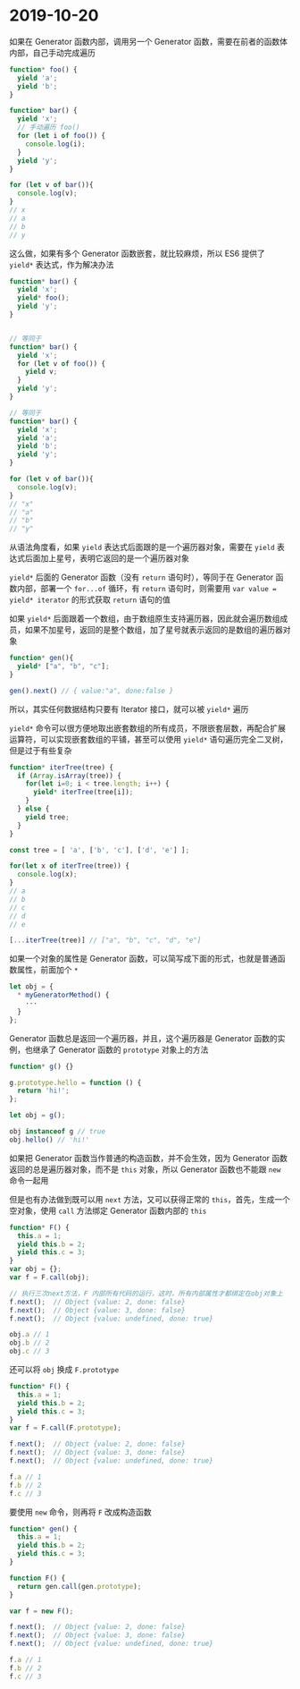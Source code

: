 # 2019-10-20

如果在 Generator 函数内部，调用另一个 Generator 函数，需要在前者的函数体内部，自己手动完成遍历

```JavaScript
function* foo() {
  yield 'a';
  yield 'b';
}

function* bar() {
  yield 'x';
  // 手动遍历 foo()
  for (let i of foo()) {
    console.log(i);
  }
  yield 'y';
}

for (let v of bar()){
  console.log(v);
}
// x
// a
// b
// y
```

这么做，如果有多个 Generator 函数嵌套，就比较麻烦，所以 ES6 提供了 `yield*` 表达式，作为解决办法

```JavaScript
function* bar() {
  yield 'x';
  yield* foo();
  yield 'y';
}


// 等同于
function* bar() {
  yield 'x';
  for (let v of foo()) {
    yield v;
  }
  yield 'y';
}

// 等同于
function* bar() {
  yield 'x';
  yield 'a';
  yield 'b';
  yield 'y';
}

for (let v of bar()){
  console.log(v);
}
// "x"
// "a"
// "b"
// "y"
```

从语法角度看，如果 `yield` 表达式后面跟的是一个遍历器对象，需要在 `yield` 表达式后面加上星号，表明它返回的是一个遍历器对象

`yield*` 后面的 Generator 函数（没有 `return` 语句时），等同于在 Generator 函数内部，部署一个 `for...of` 循环，有 `return` 语句时，则需要用 `var value = yield* iterator` 的形式获取 `return` 语句的值

如果 `yield*` 后面跟着一个数组，由于数组原生支持遍历器，因此就会遍历数组成员，如果不加星号，返回的是整个数组，加了星号就表示返回的是数组的遍历器对象

```JavaScript
function* gen(){
  yield* ["a", "b", "c"];
}

gen().next() // { value:"a", done:false }
```

所以，其实任何数据结构只要有 Iterator 接口，就可以被 `yield*` 遍历

`yield*` 命令可以很方便地取出嵌套数组的所有成员，不限嵌套层数，再配合扩展运算符，可以实现嵌套数组的平铺，甚至可以使用 `yield*` 语句遍历完全二叉树，但是过于有些复杂

```JavaScript
function* iterTree(tree) {
  if (Array.isArray(tree)) {
    for(let i=0; i < tree.length; i++) {
      yield* iterTree(tree[i]);
    }
  } else {
    yield tree;
  }
}

const tree = [ 'a', ['b', 'c'], ['d', 'e'] ];

for(let x of iterTree(tree)) {
  console.log(x);
}
// a
// b
// c
// d
// e

[...iterTree(tree)] // ["a", "b", "c", "d", "e"]
```

如果一个对象的属性是 Generator 函数，可以简写成下面的形式，也就是普通函数属性，前面加个 `*`

```JavaScript
let obj = {
  * myGeneratorMethod() {
    ···
  }
};
```

Generator 函数总是返回一个遍历器，并且，这个遍历器是 Generator 函数的实例，也继承了 Generator 函数的 `prototype` 对象上的方法

```JavaScript
function* g() {}

g.prototype.hello = function () {
  return 'hi!';
};

let obj = g();

obj instanceof g // true
obj.hello() // 'hi!'
```

如果把 Generator 函数当作普通的构造函数，并不会生效，因为 Generator 函数返回的总是遍历器对象，而不是 `this` 对象，所以 Generator 函数也不能跟 `new` 命令一起用

但是也有办法做到既可以用 `next` 方法，又可以获得正常的 `this`，首先，生成一个空对象，使用 `call` 方法绑定 Generator 函数内部的 `this`

```JavaScript
function* F() {
  this.a = 1;
  yield this.b = 2;
  yield this.c = 3;
}
var obj = {};
var f = F.call(obj);

// 执行三次next方法，F 内部所有代码的运行，这时，所有内部属性才都绑定在obj对象上
f.next();  // Object {value: 2, done: false}
f.next();  // Object {value: 3, done: false}
f.next();  // Object {value: undefined, done: true}

obj.a // 1
obj.b // 2
obj.c // 3
```

还可以将 `obj` 换成 `F.prototype`

```JavaScript
function* F() {
  this.a = 1;
  yield this.b = 2;
  yield this.c = 3;
}
var f = F.call(F.prototype);

f.next();  // Object {value: 2, done: false}
f.next();  // Object {value: 3, done: false}
f.next();  // Object {value: undefined, done: true}

f.a // 1
f.b // 2
f.c // 3
```

要使用 `new` 命令，则再将 `F` 改成构造函数

```JavaScript
function* gen() {
  this.a = 1;
  yield this.b = 2;
  yield this.c = 3;
}

function F() {
  return gen.call(gen.prototype);
}

var f = new F();

f.next();  // Object {value: 2, done: false}
f.next();  // Object {value: 3, done: false}
f.next();  // Object {value: undefined, done: true}

f.a // 1
f.b // 2
f.c // 3
```
